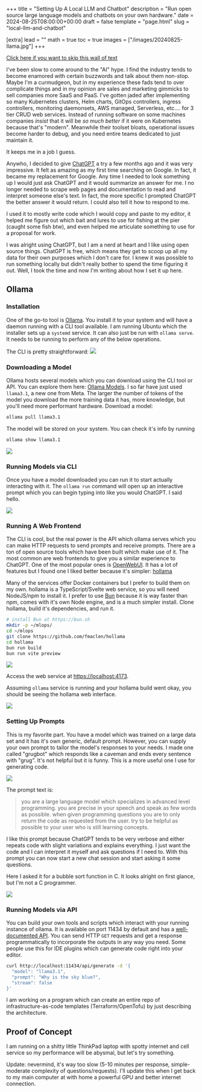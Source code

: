 +++
title = "Setting Up A Local LLM and Chatbot"
description = "Run open source large language models and chatbots on your own hardware."
date = 2024-08-25T08:00:00+00:00
draft = false
template = "page.html"
slug = "local-llm-and-chatbot"

[extra]
lead = ""
math = true
toc = true
images = ["/images/20240825-llama.jpg"]
+++

[Click here if you want to skip this wall of text](#ollama)

I've been slow to come around to the "AI" hype. I find the industry tends to become enamored with certain buzzwords and talk about them non-stop. Maybe I'm a curmudgeon, but in my experience these fads tend to over complicate things and in my opinion are sales and marketing gimmicks to sell companies more SaaS and PaaS. I've gotten jaded after implementing so many Kubernetes clusters, Helm charts, GitOps controllers, ingress controllers, monitoring daemonsets, AWS managed, Serverless, etc.... for 3 tier CRUD web services. Instead of running software on some machines companies _insist_ that it will be _so much better_ if it were on Kubernetes because that's "modern". Meanwhile their toolset bloats, operational issues become harder to debug, and you need entire teams dedicated to just maintain it.

It keeps me in a job I guess.

Anywho, I decided to give [ChatGPT](https://chatgpt.com) a try a few months ago and it was very impressive. It felt as amazing as my first time searching on Google. In fact, it became my replacement for Google. Any time I needed to look something up I would just ask ChatGPT and it would summarize an answer for me. I no longer needed to scrape web pages and documentation to read and interpret someone else's text. In fact, the more specific I prompted ChatGPT the better answer it would return. I could also tell it how to respond to me.

I used it to mostly write code which I would copy and paste to my editor, it helped me figure out which bait and lures to use for fishing at the pier (caught some fish btw), and even helped me articulate something to use for a proposal for work.

I was alright using ChatGPT, but I am a nerd at heart and I like using open source things. ChatGPT is free, which means they get to scoop up all my data for their own purposes which I don't care for. I knew it was possible to run something locally but didn't really bother to spend the time figuring it out. Well, I took the time and now I'm writing about how I set it up here.

## Ollama

### Installation

One of the go-to tool is [Ollama](https://ollama.com). You install it to your system and will have a daemon running with a CLI tool available. I am running Ubuntu which the installer sets up a `systemd` service. It can also just be run with `ollama serve`. It needs to be running to perform any of the below operations.

The CLI is pretty straightforward: ![](/images/20240825-ollama.png)

### Downloading a Model

Ollama hosts several models which you can download using the CLI tool or API. You can explore them here: [Ollama Models](https://ollama.com/models). I so far have just used `llama3.1`, a new one from Meta. The larger the number of tokens of the model you download the more training data it has, more knowledge, but you'll need more performant hardware. Download a model:

```bash
ollama pull llama3.1
```

The model will be stored on your system. You can check it's info by running

```bash
ollama show llama3.1
```
![](/images/20240825-ollama-show.png)

### Running Models via CLI

Once you have a model downloaded you can run it to start actually interacting with it. The `ollama run` command will open up an interactive prompt which you can begin typing into like you would ChatGPT. I said hello.

![](/images/20240825-ollama-run.png)

### Running A Web Frontend

The CLI is cool, but the real power is the API which ollama serves which you can make HTTP requests to send prompts and receive prompts. There are a ton of open source tools which have been built which make use of it. The most common are web frontends to give you a similar experience to ChatGPT. One of the most popular ones is [OpenWebUI](https://openwebui.com). It has a lot of features but I found one I liked better because it's simpler: [hollama](https://github.com/fmaclen/hollama)

Many of the services offer Docker containers but I prefer to build them on my own. hollama is a TypeScript/Svelte web service, so you will need NodeJS/npm to install it. I prefer to use [Bun](https://bun.sh) because it is way faster than npm, comes with it's own Node engine, and is a much simpler install. Clone hollama, build it's dependencies, and run it.

```bash
# install Bun at https://bun.sh
mkdir -p ~/mlops/
cd ~/mlops
git clone https://github.com/fmaclen/hollama
cd hollama
bun run build
bun run vite preview
```

![](/images/20240825-hollama-vite.png)

Access the web service at [https://localhost:4173](https://localhost:4173).

Assuming `ollama` service is running and your hollama build went okay, you should be seeing the hollama web interface.

<img src="/images/20240825-hollama-main.png" />

### Setting Up Prompts

This is my favorite part. You have a model which was trained on a large data set and it has it's own generic, default prompt. However, you can supply your own prompt to tailor the model's responses to your needs. I made one called "grugbot" which responds like a caveman and ends every sentence with "grug". It's not helpful but it is funny. This is a more useful one I use for generating code.

<img src="/images/20240825-hollama-knowledge.png" />

The prompt text is:

> you are a large language model which specializes in advanced level programming. you are precise in your speech and speak as few words as possible. when given programming questions you are to only return the code as requested from the user. try to be helpful as possible to your user who is still learning concepts.

I like this prompt because ChatGPT tends to be very verbose and either repeats code with slight variations and explains everything. I just want the code and I can interpret it myself and ask questions if I need to. With this prompt you can now start a new chat session and start asking it some questions.

Here I asked it for a bubble sort function in C. It looks alright on first glance, but I'm not a C programmer.

<img src="/images/20240825-hollama-session.png" />


### Running Models via API

You can build your own tools and scripts which interact with your running instance of ollama. It is available on port 11434 by default and has a [well-documented API](https://github.com/ollama/ollama/blob/main/docs/api.md). You can send HTTP `GET` requests and get a response programmatically to incorporate the outputs in any way you need. Some people use this for IDE plugins which can generate code right into your editor.

```bash
curl http://localhost:11434/api/generate -d '{
  "model": "llama3.1",
  "prompt": "Why is the sky blue?",
  "stream": false
}'
```

I am working on a program which can create an entire repo of infrastructure-as-code templates (Terraform/OpenTofu) by just describing the architecture.

## Proof of Concept

I am running on a shitty little ThinkPad laptop with spotty internet and cell service so my performance will be abysmal, but let's try something.

Update: nevermind, it's way too slow (5-10 minutes per response, simple-moderate complexity of questions/requests). I'll update this when I get back to my main computer at with home a powerful GPU and better internet connection.

